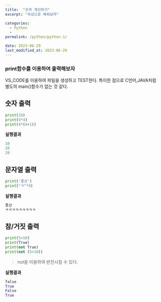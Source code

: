 ```yaml
---
title:  "숫자 계산하기"
excerpt: "속성으로 배워보자"

categories:
  - Python
  - 
permalink: /python/python-1/

date: 2023-06-29
last_modified_at: 2023-06-29
---
```


### print함수를 이용하여 출력해보자

VS_CODE를 이용하여 파일을 생성하고 TEST한다.
특이한 점으로 C언어,JAVA처럼 별도의 main()함수가 없는 것 같다.

## 숫자 출력

```python
print(10)
print(5*4)
print(4*(4+1))
```

**실행결과**
```python
10
20
20
```

## 문자열 출력

```python
print('풍선')
print("ㅋ"*9)
```

**실행결과**
```python
풍선
ㅋㅋㅋㅋㅋㅋㅋㅋㅋ
```
## 참/거짓 출력

```python
print(5>10)
print(True)
print(not True)
print(not (5>10))
```

> not을 이용하여 반전시킬 수 있다.


**실행결과**
```python
false
True
False
True
```
